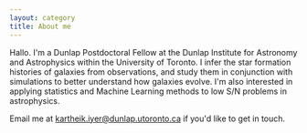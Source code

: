 ```yaml
---
layout: category
title: About me
---
```


<p class="message">
  Hallo. I'm a Dunlap Postdoctoral Fellow at the Dunlap Institute for Astronomy and Astrophysics within the University of Toronto. I infer the star formation histories of galaxies from observations, and study them in conjunction with simulations to better understand how galaxies evolve. I'm also interested in applying statistics and Machine Learning methods
to low S/N problems in astrophysics.
</p>

Email me at kartheik.iyer@dunlap.utoronto.ca if you'd like to get in touch.

